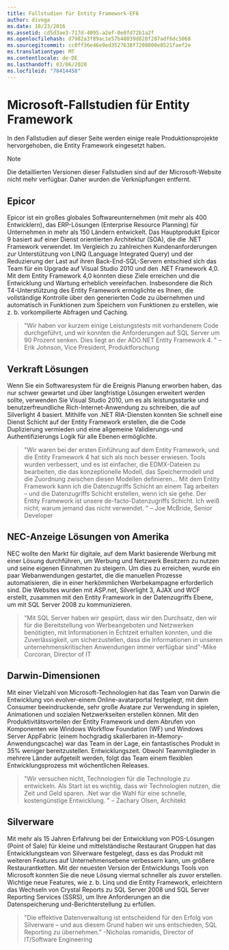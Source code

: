 ```yaml
---
title: Fallstudien für Entity Framework-EF6
author: divega
ms.date: 10/23/2016
ms.assetid: cd5d3ae3-717d-4095-a2ef-0e8fd72b1a2f
ms.openlocfilehash: d7982a3f89ac1e57b48039d828f287adf6dc5068
ms.sourcegitcommit: cc0ff36e46e9ed3527638f7208000e8521faef2e
ms.translationtype: MT
ms.contentlocale: de-DE
ms.lasthandoff: 03/06/2020
ms.locfileid: "78414458"
---
```

# <a name="microsoft-case-studies-for-entity-framework"></a>Microsoft-Fallstudien für Entity Framework
In den Fallstudien auf dieser Seite werden einige reale Produktionsprojekte hervorgehoben, die Entity Framework eingesetzt haben.
> [!NOTE]
> Die detaillierten Versionen dieser Fallstudien sind auf der Microsoft-Website nicht mehr verfügbar. Daher wurden die Verknüpfungen entfernt.

## <a name="epicor"></a>Epicor
Epicor ist ein großes globales Softwareunternehmen (mit mehr als 400 Entwicklern), das ERP-Lösungen (Enterprise Resource Planning) für Unternehmen in mehr als 150 Ländern entwickelt.
Das Hauptprodukt Epicor 9 basiert auf einer Dienst orientierten Architektur (SOA), die die .NET Framework verwendet.
Im Vergleich zu zahlreichen Kundenanforderungen zur Unterstützung von LINQ (Language Integrated Query) und der Reduzierung der Last auf ihren Back-End-SQL-Servern entschied sich das Team für ein Upgrade auf Visual Studio 2010 und den .NET Framework 4,0.
Mit dem Entity Framework 4,0 konnten diese Ziele erreichen und die Entwicklung und Wartung erheblich vereinfachen.
Insbesondere die Rich T4-Unterstützung des Entity Framework ermöglichte es Ihnen, die vollständige Kontrolle über den generierten Code zu übernehmen und automatisch in Funktionen zum Speichern von Funktionen zu erstellen, wie z. b. vorkompilierte Abfragen und Caching.

> "Wir haben vor kurzem einige Leistungstests mit vorhandenem Code durchgeführt, und wir konnten die Anforderungen auf SQL Server um 90 Prozent senken.
Dies liegt an der ADO.NET Entity Framework 4. " – Erik Johnson, Vice President, Produktforschung  

## <a name="veracity-solutions"></a>Verkraft Lösungen
Wenn Sie ein Softwaresystem für die Ereignis Planung erworben haben, das nur schwer gewartet und über langfristige Lösungen erweitert werden sollte, verwenden Sie Visual Studio 2010, um es als leistungsstarke und benutzerfreundliche Rich-Internet-Anwendung zu schreiben, die auf Silverlight 4 basiert.
Mithilfe von .NET RIA-Diensten konnten Sie schnell eine Dienst Schicht auf der Entity Framework erstellen, die die Code Duplizierung vermieden und eine allgemeine Validierungs-und Authentifizierungs Logik für alle Ebenen ermöglichte.  

> "Wir waren bei der ersten Einführung auf dem Entity Framework, und die Entity Framework 4 hat sich als noch besser erwiesen.
Tools wurden verbessert, und es ist einfacher, die EDMX-Dateien zu bearbeiten, die das konzeptionelle Modell, das Speichermodell und die Zuordnung zwischen diesen Modellen definieren... Mit dem Entity Framework kann ich die Datenzugriffs Schicht an einem Tag arbeiten – und die Datenzugriffs Schicht erstellen, wenn ich sie gehe.
Der Entity Framework ist unsere de-facto-Datenzugriffs Schicht. Ich weiß nicht, warum jemand das nicht verwendet. " – Joe McBride, Senior Developer

## <a name="nec-display-solutions-of-america"></a>NEC-Anzeige Lösungen von Amerika
NEC wollte den Markt für digitale, auf dem Markt basierende Werbung mit einer Lösung durchführen, um Werbung und Netzwerk Besitzern zu nutzen und seine eigenen Einnahmen zu steigern.
Um dies zu erreichen, wurde ein paar Webanwendungen gestartet, die die manuellen Prozesse automatisieren, die in einer herkömmlichen Werbekampagne erforderlich sind.
Die Websites wurden mit ASP.net, Silverlight 3, AJAX und WCF erstellt, zusammen mit den Entity Framework in der Datenzugriffs Ebene, um mit SQL Server 2008 zu kommunizieren.

> "Mit SQL Server haben wir gespürt, dass wir den Durchsatz, den wir für die Bereitstellung von Werbeangeboten und Netzwerken benötigten, mit Informationen in Echtzeit erhalten konnten, und die Zuverlässigkeit, um sicherzustellen, dass die Informationen in unseren unternehmenskritischen Anwendungen immer verfügbar sind"-Mike Corcoran, Director of IT

## <a name="darwin-dimensions"></a>Darwin-Dimensionen
Mit einer Vielzahl von Microsoft-Technologien hat das Team von Darwin die Entwicklung von evolver-einem Online-avatarportal festgelegt, mit dem Consumer beeindruckende, sehr große Avatare zur Verwendung in spielen, Animationen und sozialen Netzwerkseiten erstellen können.
Mit den Produktivitätsvorteilen der Entity Framework und dem Abrufen von Komponenten wie Windows Workflow Foundation (WF) und Windows Server AppFabric (einem hochgradig skalierbaren in-Memory-Anwendungscache) war das Team in der Lage, ein fantastisches Produkt in 35% weniger bereitzustellen. Entwicklungszeit.
Obwohl Teammitglieder in mehrere Länder aufgeteilt werden, folgt das Team einem flexiblen Entwicklungsprozess mit wöchentlichen Releases.

 > "Wir versuchen nicht, Technologien für die Technologie zu entwickeln. Als Start ist es wichtig, dass wir Technologien nutzen, die Zeit und Geld sparen.
 .Net war die Wahl für eine schnelle, kostengünstige Entwicklung. " – Zachary Olsen, Architekt  

## <a name="silverware"></a>Silverware
Mit mehr als 15 Jahren Erfahrung bei der Entwicklung von POS-Lösungen (Point of Sale) für kleine und mittelständische Restaurant Gruppen hat das Entwicklungsteam von Silverware festgelegt, dass es das Produkt mit weiteren Features auf Unternehmensebene verbessern kann, um größere Restaurantketten.
Mit der neuesten Version der Entwicklungs Tools von Microsoft konnten Sie die neue Lösung viermal schneller als zuvor erstellen.
Wichtige neue Features, wie z. b. Linq und die Entity Framework, erleichtern das Wechseln von Crystal Reports zu SQL Server 2008 und SQL Server Reporting Services (SSRS), um Ihre Anforderungen an die Datenspeicherung und-Berichterstellung zu erfüllen.

> "Die effektive Datenverwaltung ist entscheidend für den Erfolg von Silverware – und aus diesem Grund haben wir uns entschieden, SQL Reporting zu übernehmen." -Nicholas romanidis, Director of IT/Software Engineering
